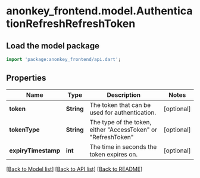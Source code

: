 # anonkey_frontend.model.AuthenticationRefreshRefreshToken

## Load the model package
```dart
import 'package:anonkey_frontend/api.dart';
```

## Properties
Name | Type | Description | Notes
------------ | ------------- | ------------- | -------------
**token** | **String** | The token that can be used for authentication. | [optional] 
**tokenType** | **String** | The type of the token, either \"AccessToken\" or \"RefreshToken\" | [optional] 
**expiryTimestamp** | **int** | The time in seconds the token expires on. | [optional] 

[[Back to Model list]](../README.md#documentation-for-models) [[Back to API list]](../README.md#documentation-for-api-endpoints) [[Back to README]](../README.md)



